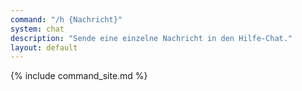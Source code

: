 ```yaml
---
command: "/h {Nachricht}"
system: chat
description: "Sende eine einzelne Nachricht in den Hilfe-Chat."
layout: default
---
```

{% include command_site.md %}
